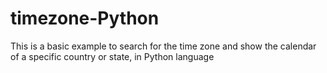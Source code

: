 # timezone-Python
This is a basic example to search for the time zone and show the calendar of a specific country or state, in Python language
